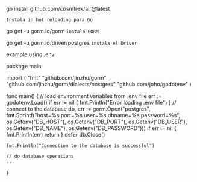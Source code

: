 go install github.com/cosmtrek/air@latest

`Instala in hot reloading para Go `

go get -u gorm.io/gorm
`instala GORM`

go get -u gorm.io/driver/postgres
`instala el Driver`


example using .env 

package main

import (
	"fmt"
	"github.com/jinzhu/gorm"
	_ "github.com/jinzhu/gorm/dialects/postgres"
	"github.com/joho/godotenv"
)

func main() {
	// load environment variables from .env file
	err := godotenv.Load()
	if err != nil {
		fmt.Println("Error loading .env file")
	}
	// connect to the database
	db, err := gorm.Open("postgres", fmt.Sprintf("host=%s port=%s user=%s dbname=%s password=%s", os.Getenv("DB_HOST"), os.Getenv("DB_PORT"), os.Getenv("DB_USER"), os.Getenv("DB_NAME"), os.Getenv("DB_PASSWORD")))
	if err != nil {
		fmt.Println(err)
		return
	}
	defer db.Close()
	
	fmt.Println("Connection to the database is successful")
	
	// do database operations
	...
}
